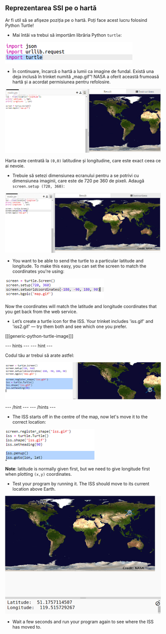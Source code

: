 ## Reprezentarea SSI pe o hartă

Ar fi util să se afișeze poziția pe o hartă. Poți face acest lucru folosind Python Turtle!

+ Mai întâi va trebui să importăm librăria Python ` turtle `:

![captură de ecran](images/iss-turtle.png)

+ În continuare, încarcă o hartă a lumii ca imagine de fundal. Există una deja inclusă în trinket numită „map.gif”! NASA a oferit această frumoasă hartă și a acordat permisiunea pentru refolosire. 

![captură de ecran](images/iss-map.png)

Harta este centrată la ` (0,0) ` latitudine și longitudine, care este exact ceea ce ai nevoie.

+ Trebuie să setezi dimensiunea ecranului pentru a se potrivi cu dimensiunea imaginii, care este de 720 pe 360 de pixeli. Adaugă ` screen.setup (720, 360) `:

![captură de ecran](images/iss-setup.png)

+ You want to be able to send the turtle to a particular latitude and longitude. To make this easy, you can set the screen to match the coordinates you're using:

![captură de ecran](images/iss-world.png)

Now the coordinates will match the latitude and longitude coordinates that you get back from the web service.

+ Let’s create a turtle icon for the ISS. Your trinket includes 'iss.gif' and 'iss2.gif' — try them both and see which one you prefer. 

[[[generic-python-turtle-image]]]

\--- hints \--- \--- hint \---

Codul tău ar trebui să arate astfel:

![captură de ecran](images/iss-image.png)

\--- /hint \--- \--- /hints \---

+ The ISS starts off in the centre of the map, now let's move it to the correct location:

![captură de ecran](images/iss-plot.png)

**Note**: latitude is normally given first, but we need to give longitude first when plotting `(x,y)` coordinates.

+ Test your program by running it. The ISS should move to its current location above Earth. 

![captură de ecran](images/iss-plotted.png)

+ Wait a few seconds and run your program again to see where the ISS has moved to.